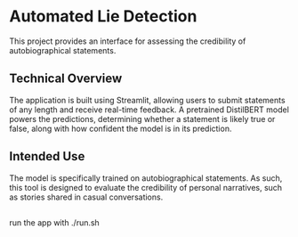 # Automated Lie Detection

This project provides an interface for assessing the credibility of autobiographical statements.

## Technical Overview

The application is built using Streamlit, allowing users to submit statements of any length and receive real-time feedback. A pretrained DistilBERT model powers the predictions, determining whether a statement is likely true or false, along with how confident the model is in its prediction.

## Intended Use

The model is specifically trained on autobiographical statements. As such, this tool is designed to evaluate the credibility of personal narratives, such as stories shared in casual conversations.

##
run the app with ./run.sh